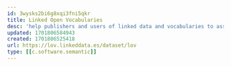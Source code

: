 ```yaml
---
id: 3wysks2bi6g8xqi3fni5qkr
title: Linked Open Vocabularies
desc: 'help publishers and users of linked data and vocabularies to assess what was available for their needs, to reuse it as far as possible, and to insert their own vocabulary production seamlessly in the ecosystem'
updated: 1701806584943
created: 1701806525418
url: https://lov.linkeddata.es/dataset/lov
type: [[c.software.semantic]]
---
```

